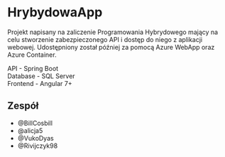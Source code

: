 # HrybydowaApp

Projekt napisany na zaliczenie Programowania Hybrydowego mający na celu stworzenie zabezpieczonego API i dostęp do niego z aplikacji webowej. Udostępniony został później za pomocą Azure WebApp oraz Azure Container. 
<p>API - Spring Boot</br>
Database - SQL Server</br>
Frontend - Angular 7+</p>

## Zespół 
<ul>
<li>@BillCosbill</li>
<li>@alicja5</li>
<li>@VukoDyas</li>
<li>@Rivijczyk98</li>
